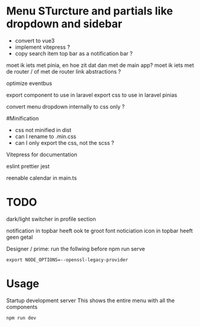 # Menu STurcture and partials like dropdown and sidebar

- convert to vue3
- implement vitepress ?
- copy search item top bar as a notification bar ?

moet ik iets met pinia, en hoe zit dat dan met de main app?
moet ik iets met de router / of met de router link abstractions ?

optimize eventbus


export component to use in laravel
export css to use in laravel
pinias


convert menu dropdown internally to css only ?



#Minification
- css not minified in dist
- can I rename to .min.css
- can I only export the css, not the scss ?


Vitepress for documentation

eslint
prettier
jest

reenable calendar in main.ts

# TODO
dark/light switcher in profile section

notification in topbar heeft ook te groot font
noticiation icon in topbar heeft geen getal


Designer / prime:
run the follwing before npm run serve
```
export NODE_OPTIONS=--openssl-legacy-provider
```


# Usage
Startup development server
This shows the entire menu with all the components
```
npm run dev
```
